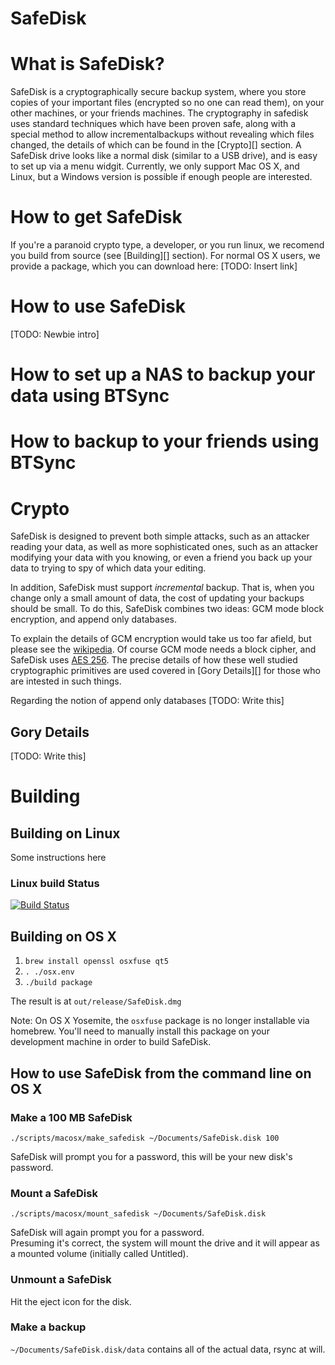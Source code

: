 SafeDisk
========

# What is SafeDisk?

SafeDisk is a cryptographically secure backup system, where you store copies of your important files (encrypted so no one can read them), on your other machines, or your friends machines.  The cryptography in safedisk uses standard techniques which have been proven safe, along with a special method to allow incrementalbackups without revealing which files changed, the details of which can be found in the [Crypto][] section.  A SafeDisk drive looks like a normal disk (similar to a USB drive), and is easy to set up via a menu widgit.  Currently, we only support Mac OS X, and Linux, but a Windows version is possible if enough people are interested.

# How to get SafeDisk

If you're a paranoid crypto type, a developer, or you run linux, we recomend you build from source (see [Building][] section).  For normal OS X users, we provide a package, which you can download here: [TODO: Insert link]

# How to use SafeDisk

[TODO: Newbie intro]

# How to set up a NAS to backup your data using BTSync

# How to backup to your friends using BTSync

# Crypto

SafeDisk is designed to prevent both simple attacks, such as an attacker reading your data, as well as more sophisticated ones, such as an attacker modifying your data with you knowing, or even a friend you back up your data to trying to spy of which data your editing.   
 
In addition, SafeDisk must support *incremental* backup.  That is, when you change only a small amount of data, the cost of updating your backups should be small.  To do this, SafeDisk combines two ideas:  GCM mode block encryption, and append only databases.

To explain the details of GCM encryption would take us too far afield, but please see the [wikipedia](http://en.wikipedia.org/wiki/Galois/Counter_Mode).  Of course GCM mode needs a block cipher, and SafeDisk uses [AES 256](http://en.wikipedia.org/wiki/Advanced_Encryption_Standard).  The precise details of how these well studied cryptographic primitives are used covered in [Gory Details][] for those who are intested in such things.

Regarding the notion of append only databases [TODO: Write this]

## Gory Details
[TODO: Write this] 

# Building

## Building on Linux

Some instructions here

### Linux build Status
[![Build Status](https://travis-ci.org/safedisk/safedisk.svg)](https://travis-ci.org/safedisk/safedisk)

## Building on OS X
1. `brew install openssl osxfuse qt5`
1. `. ./osx.env`
1. `./build package`

The result is at `out/release/SafeDisk.dmg`

Note: On OS X Yosemite, the `osxfuse` package is no longer installable via homebrew. You'll need to manually install this package on your development machine in order to build SafeDisk.

## How to use SafeDisk from the command line on OS X

### Make a 100 MB SafeDisk
`./scripts/macosx/make_safedisk ~/Documents/SafeDisk.disk 100`

SafeDisk will prompt you for a password, this will be your new disk's password.

### Mount a SafeDisk
`./scripts/macosx/mount_safedisk ~/Documents/SafeDisk.disk`

SafeDisk will again prompt you for a password.  
Presuming it's correct, the system will mount the drive
and it will appear as a mounted volume (initially called Untitled).

### Unmount a SafeDisk
Hit the eject icon for the disk.  

### Make a backup
`~/Documents/SafeDisk.disk/data` contains all of the actual data, rsync at will.


